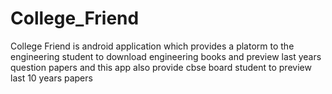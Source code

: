 # College_Friend
College Friend is android application which provides a platorm to the engineering student to download engineering books and preview last years question papers and this app also provide cbse board student to preview last 10 years papers
